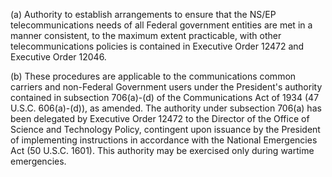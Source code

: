 (a) Authority to establish arrangements to ensure that the NS/EP telecommunications needs of all Federal government entities are met in a manner consistent, to the maximum extent practicable, with other telecommunications policies is contained in Executive Order 12472 and Executive Order 12046.

(b) These procedures are applicable to the communications common carriers and non-Federal Government users under the President's authority contained in subsection 706(a)-(d) of the Communications Act of 1934 (47 U.S.C. 606(a)-(d)), as amended. The authority under subsection 706(a) has been delegated by Executive Order 12472 to the Director of the Office of Science and Technology Policy, contingent upon issuance by the President of implementing instructions in accordance with the National Emergencies Act (50 U.S.C. 1601). This authority may be exercised only during wartime emergencies.


